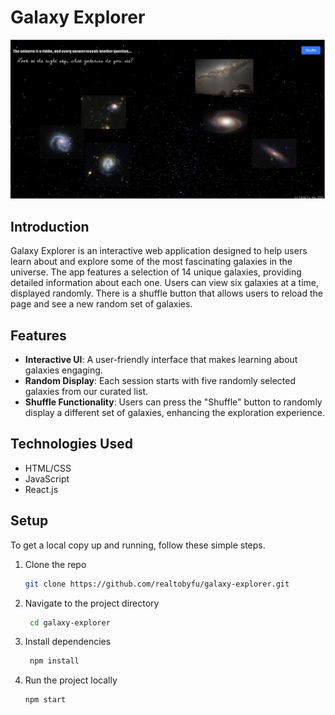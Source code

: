 # Galaxy Explorer


![screenshot](./screenshot.png)


## Introduction

Galaxy Explorer is an interactive web application designed to help users learn about and explore some of the most fascinating galaxies in the universe. The app features a selection of 14 unique galaxies, providing detailed information about each one. Users can view six galaxies at a time, displayed randomly. There is a shuffle button that allows users to reload the page and see a new random set of galaxies.

## Features

- **Interactive UI**: A user-friendly interface that makes learning about galaxies engaging.
- **Random Display**: Each session starts with five randomly selected galaxies from our curated list.
- **Shuffle Functionality**: Users can press the "Shuffle" button to randomly display a different set of galaxies, enhancing the exploration experience.

## Technologies Used

- HTML/CSS
- JavaScript
- React.js

## Setup

To get a local copy up and running, follow these simple steps.

1. Clone the repo
   ```sh
   git clone https://github.com/realtobyfu/galaxy-explorer.git

2. Navigate to the project directory
   ```sh
    cd galaxy-explorer

3. Install dependencies
   ```sh
    npm install

4. Run the project locally
    ```sh
    npm start

